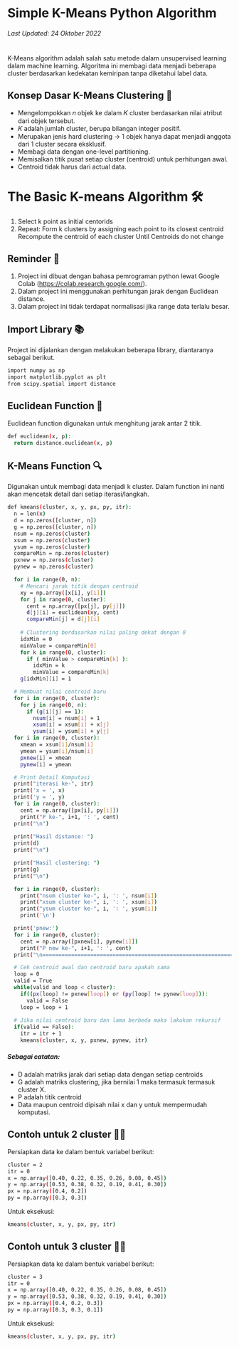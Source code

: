 # Simple K-Means Python Algorithm
###### Last Updated: 24 Oktober 2022
#
#
K-Means algorithm adalah salah satu metode dalam unsupervised learning dalam machine learning. Algoritma ini membagi data menjadi beberapa cluster berdasarkan kedekatan kemiripan tanpa diketahui label data.

## Konsep Dasar K-Means Clustering 🔑
- Mengelompokkan 𝑛 objek ke dalam 𝐾 cluster berdasarkan nilai atribut dari
objek tersebut.
- 𝐾 adalah jumlah cluster, berupa bilangan integer positif.
- Merupakan jenis hard clustering → 1 objek hanya dapat menjadi anggota
dari 1 cluster secara eksklusif.
- Membagi data dengan one-level partitioning.
- Memisalkan titik pusat setiap cluster (centroid) untuk perhitungan awal.
- Centroid tidak harus dari actual data.

# The Basic K-means Algorithm 🛠
1.  Select k point as initial centorids
2.  Repeat:
    Form k clusters by assigning each point to its closest centroid
    Recompute the centroid of each cluster
    Until Centroids do not change

## Reminder 📢
1. Project ini dibuat dengan bahasa pemrograman python lewat Google Colab (https://colab.research.google.com/).
2. Dalam project ini menggunakan perhitungan jarak dengan Euclidean distance.
3. Dalam project ini tidak terdapat normalisasi jika range data terlalu besar.

## Import Library 📚
Project ini dijalankan dengan melakukan beberapa library, diantaranya sebagai berikut.

```sh
import numpy as np
import matplotlib.pyplot as plt
from scipy.spatial import distance
```

## Euclidean Function 📏
Euclidean function digunakan untuk menghitung jarak antar 2 titik. 

```sh
def euclidean(x, p):
  return distance.euclidean(x, p)
```

## K-Means Function 🔍
Digunakan untuk membagi data menjadi k cluster. Dalam function ini nanti akan mencetak detail dari setiap iterasi/langkah.

```sh
def kmeans(cluster, x, y, px, py, itr):
  n = len(x)
  d = np.zeros([cluster, n])
  g = np.zeros([cluster, n])
  nsum = np.zeros(cluster)
  xsum = np.zeros(cluster)
  ysum = np.zeros(cluster)
  compareMin = np.zeros(cluster)
  pxnew = np.zeros(cluster)
  pynew = np.zeros(cluster)

  for i in range(0, n):
    # Mencari jarak titik dengan centroid
    xy = np.array([x[i], y[i]])
    for j in range(0, cluster):
      cent = np.array([px[j], py[j]])
      d[j][i] = euclidean(xy, cent)
      compareMin[j] = d[j][i]
      
    # Clustering berdasarkan nilai paling dekat dengan 0
    idxMin = 0
    minValue = compareMin[0]
    for k in range(0, cluster):
      if ( minValue > compareMin[k] ):
        idxMin = k
        minValue = compareMin[k]
    g[idxMin][i] = 1

  # Membuat nilai centroid baru
  for i in range(0, cluster):
    for j in range(0, n):
      if (g[i][j] == 1):
        nsum[i] = nsum[i] + 1
        xsum[i] = xsum[i] + x[j]
        ysum[i] = ysum[i] + y[j]
  for i in range(0, cluster):
    xmean = xsum[i]/nsum[i]
    ymean = ysum[i]/nsum[i]
    pxnew[i] = xmean
    pynew[i] = ymean

  # Print Detail Komputasi
  print("iterasi ke-", itr)
  print('x = ', x)
  print('y = ', y)
  for i in range(0, cluster):
    cent = np.array([px[i], py[i]])
    print("P ke-", i+1, ': ', cent)
  print("\n")
  
  print("Hasil distance: ")
  print(d)
  print("\n")

  print("Hasil clustering: ")
  print(g)
  print("\n")

  for i in range(0, cluster):
    print("nsum cluster ke-", i, ': ', nsum[i])
    print("xsum cluster ke-", i, ': ', xsum[i])
    print("ysum cluster ke-", i, ': ', ysum[i])
    print('\n')

  print('pnew:')
  for i in range(0, cluster):
    cent = np.array([pxnew[i], pynew[i]])
    print("P new ke-", i+1, ': ', cent)
  print("\n==============================================================\n")

  # Cek centroid awal dan centroid baru apakah sama
  loop = 0
  valid = True
  while(valid and loop < cluster):
    if((px[loop] != pxnew[loop]) or (py[loop] != pynew[loop])):
      valid = False
    loop = loop + 1
  
  # Jika nilai centroid baru dan lama berbeda maka lakukan rekursif
  if(valid == False):
    itr = itr + 1
    kmeans(cluster, x, y, pxnew, pynew, itr)
```
##### Sebagai catatan:
- D adalah matriks jarak dari setiap data dengan setiap centroids
- G adalah matriks clustering, jika bernilai 1 maka termasuk termasuk cluster X.
- P adalah titik centroid
- Data maupun centroid dipisah nilai x dan y untuk mempermudah komputasi.

## Contoh untuk 2 cluster 🏃‍♂️
Persiapkan data ke dalam bentuk variabel berikut:
```sh
cluster = 2
itr = 0
x = np.array([0.40, 0.22, 0.35, 0.26, 0.08, 0.45])
y = np.array([0.53, 0.38, 0.32, 0.19, 0.41, 0.30])
px = np.array([0.4, 0.2])
py = np.array([0.3, 0.3])
```
Untuk eksekusi:
```sh
kmeans(cluster, x, y, px, py, itr)
```

## Contoh untuk 3 cluster 🏃‍♂️
Persiapkan data ke dalam bentuk variabel berikut:
```sh
cluster = 3
itr = 0
x = np.array([0.40, 0.22, 0.35, 0.26, 0.08, 0.45])
y = np.array([0.53, 0.38, 0.32, 0.19, 0.41, 0.30])
px = np.array([0.4, 0.2, 0.3])
py = np.array([0.3, 0.3, 0.1])
```
Untuk eksekusi:
```sh
kmeans(cluster, x, y, px, py, itr)
```
